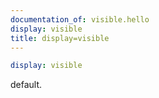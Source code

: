 ```yaml
---
documentation_of: visible.hello
display: visible
title: display=visible
---
```


```yml
display: visible
```

default.